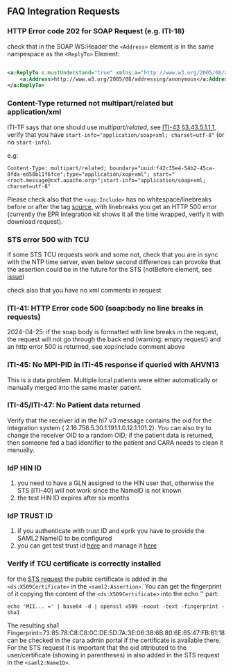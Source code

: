 ## FAQ Integration Requests

### HTTP Error code 202 for SOAP Request (e.g. ITI-18)

check that in the SOAP WS:Header the `<Address>` element is in the same nampespace as the `<ReplyTo>` Element:

```xml

<a:ReplyTo s:mustUnderstand="true" xmlns:a="http://www.w3.org/2005/08/addressing">
    <a:Address>http://www.w3.org/2005/08/addressing/anonymous</a:Address>
</a:ReplyTo>
```

### Content-Type returned not multipart/related but application/xml

ITI-TF says that one should use _multipart/related_,
see [ITI-43 §3.43.5.1.1.1](https://profiles.ihe.net/ITI/TF/Volume2/ITI-43.html#3.43.5.1.1.1),
verify that you have `start-info="application/soap+xml; charset=utf-8"` (or no `start-info`).

e.g:

```
Content-Type: multipart/related; boundary="uuid:f42c35e4-54b2-45ca-8fda-ed58b11f6fce";type="application/xop+xml"; start=" <root.message@cxf.apache.org>";start-info="application/soap+xml; charset=utf-8"
```

Please check also that the `<xop:Include>` has no whitespace/linebreaks before or after the
tag [source](https://profiles.ihe.net/ITI/TF/Volume2/ch-V.html#Appendix%20V:~:text=Example%20of%20XOP-,optimized,-content.%C2%A0%20NOTE%3A%C2%A0%20xop),
with linebreaks you get an HTTP 500 error (currently the EPR Integration kit shows it all the time wrapped, verify it
with download request).

### STS error 500 with TCU

if some STS TCU requests work and some not, check that you are in sync with the NTP time server, even below second
differences can provoke
that the assertion could be in the future for the STS (notBefore element,
see [issue](https://github.com/ahdis/ch-emed-pmp/issues/40))

check also that you have no xml comments in request

### ITI-41: HTTP Error code 500 (soap:body no line breaks in requests)

2024-04-25: if the soap body is formatted with line breaks in the request, the request will not go through the back
end (warning: empty request) and an http error 500 is returned, see xop:include comment above

### ITI-45: No MPI-PID in ITI-45 response if queried with AHVN13

This is a data problem. Multiple local patients were either automatically or manually merged into the same master
patient.

### ITI-45/ITI-47: No Patient data returned

Verify that the receiver id in the hl7 v3 message contains the oid for the integration system (
2.16.756.5.30.1.191.1.0.12.1.101.2).
You can also try to change the receiver OID to a random OID; if the patient data is returned, then someone fed a bad
identifier to the patient and CARA needs to clean it manually.

### IdP HIN ID

1. you need to have a GLN assigned to the HIN user that, otherwise the STS [ITI-40] will not work since the NameID is
   not known
2. the test HIN ID expires after six months

### IdP TRUST ID

1. if you authenticate with trust ID and eprik you have to provide the SAML2 NameID to be configured
2. you can get test trust id [here](https://register-int.trustid.ch/trustid) and manage
   it [here](https://my-int.trustid.ch)

### Verify if TCU certificate is correctly installed

for the [STS request](https://test.ahdis.ch/eprik-cara/#/transaction/1b60dd65-182a-4faf-8df7-edb70ef3184b) the public
certificate is added in the `<ds:X509Certificate>` in the `<saml2:Assertion>`. You can get the fingerprint of it copying
the content of the `<ds:X509Certificate>` into the echo '' part:

```
echo 'MII... =' | base64 -d | openssl x509 -noout -text -fingerprint -sha1
```

The resulting sha1 Fingerprint=73:85:78:C8:C8:0C:DE:5D:7A:3E:06:38:6B:80:6E:65:47:FB:61:18 can be checked in the cara
admin portal if the certificate is available there.
For the STS request it is important that the oid attributed to the user/certificate (showing in parentheses) in also
added in the STS request in the `<saml2:NameID>`.
